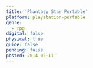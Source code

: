 ```yaml
---
title: 'Phantasy Star Portable'
platform: playstation-portable
genre:
  - rpg
digital: false
physical: true
guide: false
pending: false
posted: 2014-02-11
---
```

